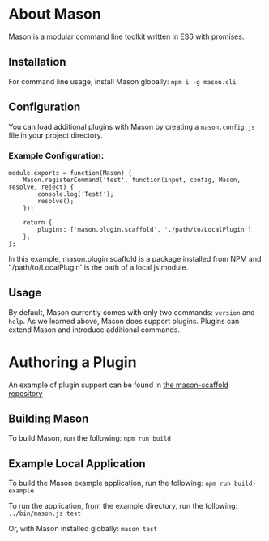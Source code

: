 # About Mason
Mason is a modular command line toolkit written in ES6 with promises.

## Installation
For command line usage, install Mason globally:
`npm i -g mason.cli`

## Configuration
You can load additional plugins with Mason by creating a `mason.config.js` file in your project directory.

### Example Configuration:
```
module.exports = function(Mason) { 
	Mason.registerCommand('test', function(input, config, Mason, resolve, reject) {
		console.log('Test!');
		resolve();
	});

	return {
  		plugins: ['mason.plugin.scaffold', './path/to/LocalPlugin']
	};
};
```
In this example, mason.plugin.scaffold is a package installed from NPM and './path/to/LocalPlugin' is the path of a local js module.

## Usage
By default, Mason currently comes with only two commands: `version` and `help`.
As we learned above, Mason does support plugins. Plugins can extend Mason and introduce additional commands.

# Authoring a Plugin
An example of plugin support can be found in [the mason-scaffold repository](https://github.com/aewing/mason-scaffold)

## Building Mason
To build Mason, run the following:
`npm run build`

## Example Local Application
To build the Mason example application, run the following:
`npm run build-example`

To run the application, from the example directory, run the following:
`../bin/mason.js test`

Or, with Mason installed globally:
`mason test`